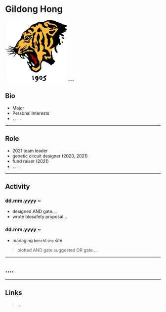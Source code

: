 # Gildong Hong
<img src="./tiger.jpg" height="200px" width="200px">
---

## Bio
* Major
* Personal Interests
* `....`
---

## Role
* 2021 team leader
* genetic circuit designer (2020, 2021)
* fund raiser (2021)
* `....`
---

## Activity
### dd.mm.yyyy ~ 
* designed AND gate....
* wrote biosafety proposal...
### dd.mm.yyyy ~
* managing `benchling` site
>plotted AND gate
>suggested OR gate
>...
---
## ....
---
## Links
>...
